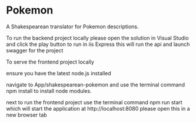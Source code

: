 # Pokemon

A Shakespearean translator for Pokemon descriptions.

To run the backend project locally please open the solution in Visual Studio and click the play button to run in iis Express this will run the api and launch swagger for the project

To serve the frontend project locally

ensure you have the latest node.js installed

navigate to App/shakespearean-pokemon and use the terminal command
npm install
to install node modules.

next to run the frontend project use the terminal command
npm run start
which will start the application at http://localhost:8080 please open this in a new browser tab

